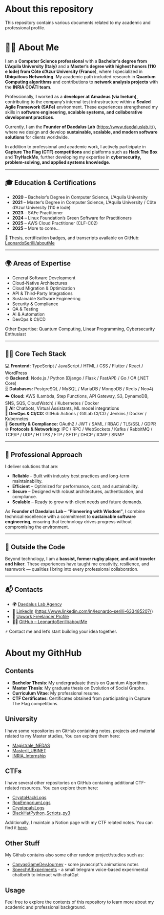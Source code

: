 # About this repository

This repository contains various documents related to my academic and professional profile.

# 👨‍💻 About Me

I am a **Computer Science professional** with a **Bachelor’s degree from L’Aquila University (Italy)** and a **Master’s degree with highest honors (110 e lode) from Côte d’Azur University (France)**, where I specialized in **Ubiquitous Networking**. My academic path included research in **Quantum Computing algorithms** and contributions to **network analysis projects** with the **INRIA COATI team**.

Professionally, I worked as a **developer at Amadeus (via Inetum)**, contributing to the company’s internal test infrastructure within a **Scaled Agile Framework (SAFe)** environment. These experiences strengthened my skills in **software engineering, scalable systems, and collaborative development practices**.

Currently, I am the **Founder of Daedalus Lab** (https://www.daedaluslab.it/), where we design and develop **sustainable, scalable, and modern software solutions** for clients worldwide.

In addition to professional and academic work, I actively participate in **Capture The Flag (CTF) competitions** and platforms such as **Hack The Box** and **TryHackMe**, further developing my expertise in **cybersecurity, problem-solving, and applied systems knowledge**.

---

## 🎓 Education & Certifications

- **2020** – Bachelor’s Degree in Computer Science, L’Aquila University
- **2021** – Master’s Degree in Computer Science, L’Aquila University / Côte d’Azur University (110 e lode)
- **2023** – SAFe Practitioner
- **2024** – Linux Foundation’s Green Software for Practitioners
- **2025** – AWS Cloud Practitioner (CLF-C02)
- **2025** – More to come…

📌 Thesis, certification badges, and transcripts available on GitHub: [LeonardoSerilli/aboutMe](https://github.com/LeonardoSerilli/aboutMe)

---

## 🌍 Areas of Expertise

- General Software Development
- Cloud-Native Architectures
- Cloud Migration & Optimization
- API & Third-Party Integrations
- Sustainable Software Engineering
- Security & Compliance
- QA & Testing
- AI & Automation
- DevOps & CI/CD

Other Expertise: Quantum Computing, Linear Programming, Cybersecurity Enthusiast

---

## 👨‍💻 Core Tech Stack

💻 **Frontend:** TypeScript / JavaScript / HTML / CSS / Flutter / React / WordPress  
⚙️ **Backend:** Node.js / Python (Django / Flask / FastAPI) / Go / C# (.NET Core)  
🗄️ **Databases:** PostgreSQL / MySQL / MariaDB / MongoDB / Redis / Neo4j  
☁️ **Cloud:** AWS (Lambda, Step Functions, API Gateway, S3, DynamoDB, SNS, SQS, CloudWatch) / Kubernetes / Docker  
🤖 **AI:** Chatbots, Virtual Assistants, ML model integrations  
🚀 **DevOps & CI/CD:** GitHub Actions / GitLab CI/CD / Jenkins / Docker / Kubernetes  
🔐 **Security & Compliance:** OAuth2 / JWT / SAML / RBAC / TLS/SSL / GDPR  
🌐 **Protocols & Networking:** IPC / RPC / WebSockets / Kafka / RabbitMQ / TCP/IP / UDP / HTTPS / FTP / SFTP / DHCP / ICMP / SNMP

---

## 🎯 Professional Approach

I deliver solutions that are:

- **Reliable** – Built with industry best practices and long-term maintainability.
- **Efficient** – Optimized for performance, cost, and sustainability.
- **Secure** – Designed with robust architectures, authentication, and compliance.
- **Scalable** – Ready to grow with client needs and future demands.

As **Founder of Daedalus Lab – “Pioneering with Wisdom”**, I combine technical excellence with a commitment to **sustainable software engineering**, ensuring that technology drives progress without compromising the environment.

---

## 🎸 Outside the Code

Beyond technology, I am a **bassist, former rugby player, and avid traveler and hiker**. These experiences have taught me creativity, resilience, and teamwork — qualities I bring into every professional collaboration.

---

## 📬 Contacts

- 🌍 [Daedalus Lab Agency](https://www.upwork.com/agencies/1968222475644193333/)
- 💼 [LinkedIn](https://www.linkedin.com/) (https://www.linkedin.com/in/leonardo-serilli-633485207/)
- 🔗 [Upwork Freelancer Profile](https://www.upwork.com/freelancers/~013de4cbfcfe2b7a00)
- 🧑‍💻 [GitHub – LeonardoSerilli/aboutMe](https://github.com/LeonardoSerilli/aboutMe)

⚡ Contact me and let’s start building your idea together.

# About my GithHub

## Contents

- **Bachelor Thesis**: My undergraduate thesis on Quantum Algorithms.
- **Master Thesis**: My graduate thesis on Evolution of Social Graphs.
- **Curriculum Vitae**: My professional resume.
- **CTF Certificates**: Certificates obtained from participating in Capture The Flag competitions.

## University

I have some repositories on GitHub containing notes, projects and material related to my Master studies, You can explore them here:

- [Magistrale_NEDAS](https://github.com/LeonardoSer/Magistrale_NEDAS)
- [MasterII_UBINET](https://github.com/LeonardoSer/MasterII_UBINET)
- [INRIA_Internship](https://github.com/LeonardoSer/INRIA_Internship)

## CTFs

I have several other repositories on GitHub containing additional CTF-related resources. You can explore them here:

- [CryptoHackLogs](https://github.com/LeonardoSer/CryptoHackLogs)
- [RopEmporiumLogs](https://github.com/LeonardoSer/RopEmporiumLogs)
- [CryptopalsLogs](https://github.com/LeonardoSer/CryptopalsLogs)
- [BlackHatPython_Scripts_py3](https://github.com/LeonardoSer/BlackHatPython_Scripts_py3)

Additionally, I maintain a Notion page with my CTF related notes. You can find it [here](https://assorted-estimate-5f8.notion.site/Bytes-of-Knowledge-921cc5b930fd4c2a8cc820a325336ca6?pvs=25).

## Other Stuff

My Github contains also some other random project/studies such as:

- [CanvasGameDevJourney](https://github.com/LeonardoSer/CanvasGameDevJourney) - some javascript's animations notes
- [SpeechAIExperiments](https://github.com/LeonardoSer/SpeechAIExperiments) - a small telegram voice-based experimental chatboth to interact with chatGpt

## Usage

Feel free to explore the contents of this repository to learn more about my academic and professional background.
